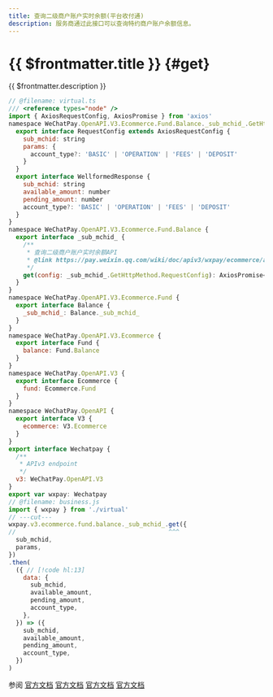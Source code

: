 ```yaml
---
title: 查询二级商户账户实时余额(平台收付通)
description: 服务商通过此接口可以查询特约商户账户余额信息。
---
```


# {{ $frontmatter.title }} {#get}

{{ $frontmatter.description }}

```js twoslash
// @filename: virtual.ts
/// <reference types="node" />
import { AxiosRequestConfig, AxiosPromise } from 'axios'
namespace WeChatPay.OpenAPI.V3.Ecommerce.Fund.Balance._sub_mchid_.GetHttpMethod {
  export interface RequestConfig extends AxiosRequestConfig {
    sub_mchid: string
    params: {
      account_type?: 'BASIC' | 'OPERATION' | 'FEES' | 'DEPOSIT'
    }
  }
  export interface WellformedResponse {
    sub_mchid: string
    available_amount: number
    pending_amount: number
    account_type?: 'BASIC' | 'OPERATION' | 'FEES' | 'DEPOSIT'
  }
}
namespace WeChatPay.OpenAPI.V3.Ecommerce.Fund.Balance {
  export interface _sub_mchid_ {
    /**
     * 查询二级商户账户实时余额API
     * @link https://pay.weixin.qq.com/wiki/doc/apiv3/wxpay/ecommerce/amount/chapter3_1.shtml
     */
    get(config: _sub_mchid_.GetHttpMethod.RequestConfig): AxiosPromise<_sub_mchid_.GetHttpMethod.WellformedResponse>
  }
}
namespace WeChatPay.OpenAPI.V3.Ecommerce.Fund {
  export interface Balance {
    _sub_mchid_: Balance._sub_mchid_
  }
}
namespace WeChatPay.OpenAPI.V3.Ecommerce {
  export interface Fund {
    balance: Fund.Balance
  }
}
namespace WeChatPay.OpenAPI.V3 {
  export interface Ecommerce {
    fund: Ecommerce.Fund
  }
}
namespace WeChatPay.OpenAPI {
  export interface V3 {
    ecommerce: V3.Ecommerce
  }
}
export interface Wechatpay {
  /**
   * APIv3 endpoint
   */
  v3: WeChatPay.OpenAPI.V3
}
export var wxpay: Wechatpay
// @filename: business.js
import { wxpay } from './virtual'
// ---cut---
wxpay.v3.ecommerce.fund.balance._sub_mchid_.get({
//                                          ^^^
  sub_mchid,
  params,
})
.then(
  ({ // [!code hl:13]
    data: {
      sub_mchid,
      available_amount,
      pending_amount,
      account_type,
    },
  }) => ({
    sub_mchid,
    available_amount,
    pending_amount,
    account_type,
  })
)
```

参阅 [官方文档](https://pay.weixin.qq.com/doc/v3/partner/4012476690) [官方文档](https://pay.weixin.qq.com/doc/v3/partner/4012719894) [官方文档](https://pay.weixin.qq.com/doc/v3/partner/4012720892) [官方文档](https://pay.weixin.qq.com/doc/v3/partner/4012713134)
